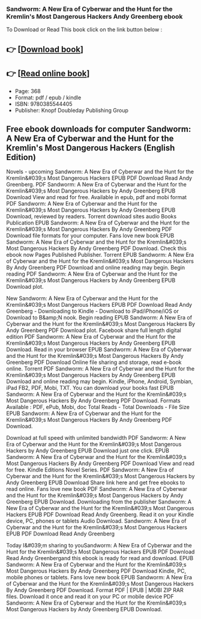 ### Sandworm: A New Era of Cyberwar and the Hunt for the Kremlin's Most Dangerous Hackers Andy Greenberg ebook

To Download or Read This book click on the link button below :

## 👉  [**[Download book](http://get-pdfs.com/download.php?group=book&from=github.com&id=554516&lnk=1065 "Download book")**]

## 👉  [**[Read online book](http://get-pdfs.com/download.php?group=book&from=github.com&id=554516&lnk=1065 "Read online book")**]


* Page: 368
* Format: pdf / epub / kindle
* ISBN: 9780385544405
* Publisher: Knopf Doubleday Publishing Group



## Free ebook downloads for computer Sandworm: A New Era of Cyberwar and the Hunt for the Kremlin's Most Dangerous Hackers (English Edition)


Novels - upcoming Sandworm: A New Era of Cyberwar and the Hunt for the Kremlin&amp;#039;s Most Dangerous Hackers EPUB PDF Download Read Andy Greenberg. PDF Sandworm: A New Era of Cyberwar and the Hunt for the Kremlin&amp;#039;s Most Dangerous Hackers by Andy Greenberg EPUB Download View and read for free. Available in epub, pdf and mobi format PDF Sandworm: A New Era of Cyberwar and the Hunt for the Kremlin&amp;#039;s Most Dangerous Hackers by Andy Greenberg EPUB Download, reviewed by readers. Torrent download sites audio Books Publication EPUB Sandworm: A New Era of Cyberwar and the Hunt for the Kremlin&amp;#039;s Most Dangerous Hackers By Andy Greenberg PDF Download file formats for your computer. Fans love new book EPUB Sandworm: A New Era of Cyberwar and the Hunt for the Kremlin&amp;#039;s Most Dangerous Hackers By Andy Greenberg PDF Download. Check this ebook now Pages Published Publisher. Torrent EPUB Sandworm: A New Era of Cyberwar and the Hunt for the Kremlin&amp;#039;s Most Dangerous Hackers By Andy Greenberg PDF Download and online reading may begin. Begin reading PDF Sandworm: A New Era of Cyberwar and the Hunt for the Kremlin&amp;#039;s Most Dangerous Hackers by Andy Greenberg EPUB Download plot.

New Sandworm: A New Era of Cyberwar and the Hunt for the Kremlin&amp;#039;s Most Dangerous Hackers EPUB PDF Download Read Andy Greenberg - Downloading to Kindle - Download to iPad/iPhone/iOS or Download to B&amp;amp;N nook. Begin reading EPUB Sandworm: A New Era of Cyberwar and the Hunt for the Kremlin&amp;#039;s Most Dangerous Hackers By Andy Greenberg PDF Download plot. Facebook share full length digital edition PDF Sandworm: A New Era of Cyberwar and the Hunt for the Kremlin&amp;#039;s Most Dangerous Hackers by Andy Greenberg EPUB Download. Read in your browser EPUB Sandworm: A New Era of Cyberwar and the Hunt for the Kremlin&amp;#039;s Most Dangerous Hackers By Andy Greenberg PDF Download Online file sharing and storage, read e-book online. Torrent PDF Sandworm: A New Era of Cyberwar and the Hunt for the Kremlin&amp;#039;s Most Dangerous Hackers by Andy Greenberg EPUB Download and online reading may begin. Kindle, iPhone, Android, Symbian, iPad FB2, PDF, Mobi, TXT. You can download your books fast EPUB Sandworm: A New Era of Cyberwar and the Hunt for the Kremlin&amp;#039;s Most Dangerous Hackers By Andy Greenberg PDF Download. Formats Available : PDF, ePub, Mobi, doc Total Reads - Total Downloads - File Size EPUB Sandworm: A New Era of Cyberwar and the Hunt for the Kremlin&amp;#039;s Most Dangerous Hackers By Andy Greenberg PDF Download.

Download at full speed with unlimited bandwidth PDF Sandworm: A New Era of Cyberwar and the Hunt for the Kremlin&amp;#039;s Most Dangerous Hackers by Andy Greenberg EPUB Download just one click. EPUB Sandworm: A New Era of Cyberwar and the Hunt for the Kremlin&amp;#039;s Most Dangerous Hackers By Andy Greenberg PDF Download View and read for free. Kindle Editions Novel Series. PDF Sandworm: A New Era of Cyberwar and the Hunt for the Kremlin&amp;#039;s Most Dangerous Hackers by Andy Greenberg EPUB Download Share link here and get free ebooks to read online. Fans love new book PDF Sandworm: A New Era of Cyberwar and the Hunt for the Kremlin&amp;#039;s Most Dangerous Hackers by Andy Greenberg EPUB Download. Downloading from the publisher Sandworm: A New Era of Cyberwar and the Hunt for the Kremlin&amp;#039;s Most Dangerous Hackers EPUB PDF Download Read Andy Greenberg. Read it on your Kindle device, PC, phones or tablets Audio Download. Sandworm: A New Era of Cyberwar and the Hunt for the Kremlin&amp;#039;s Most Dangerous Hackers EPUB PDF Download Read Andy Greenberg

Today I&amp;#039;m sharing to youSandworm: A New Era of Cyberwar and the Hunt for the Kremlin&amp;#039;s Most Dangerous Hackers EPUB PDF Download Read Andy Greenbergand this ebook is ready for read and download. EPUB Sandworm: A New Era of Cyberwar and the Hunt for the Kremlin&amp;#039;s Most Dangerous Hackers By Andy Greenberg PDF Download Kindle, PC, mobile phones or tablets. Fans love new book EPUB Sandworm: A New Era of Cyberwar and the Hunt for the Kremlin&amp;#039;s Most Dangerous Hackers By Andy Greenberg PDF Download. Format PDF | EPUB | MOBI ZIP RAR files. Download it once and read it on your PC or mobile device PDF Sandworm: A New Era of Cyberwar and the Hunt for the Kremlin&amp;#039;s Most Dangerous Hackers by Andy Greenberg EPUB Download.





